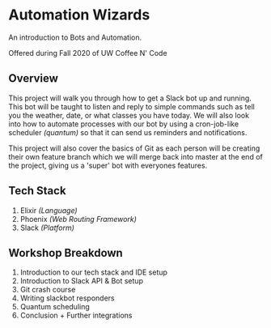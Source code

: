 # Automation Wizards

An introduction to Bots and Automation. 

Offered during Fall 2020 of UW Coffee N' Code 

## Overview

This project will walk you through how to get a Slack bot up and running. This bot will be taught to listen and reply to simple commands such as tell you the weather, date, or what classes you have today. We will also look into how to automate processes with our bot by using a cron-job-like scheduler *(quantum)* so that it can send us reminders and notifications.

This project will also cover the basics of Git as each person will be creating their own feature branch which we will merge back into master at the end of the project, giving us a 'super' bot with everyones features. 

## Tech Stack

1. Elixir *(Language)*
2. Phoenix *(Web Routing Framework)*
3. Slack *(Platform)*

## Workshop Breakdown

1. Introduction to our tech stack and IDE setup
2. Introduction to Slack API & Bot setup
3. Git crash course
4. Writing slackbot responders 
5. Quantum scheduling 
6. Conclusion + Further integrations

 
